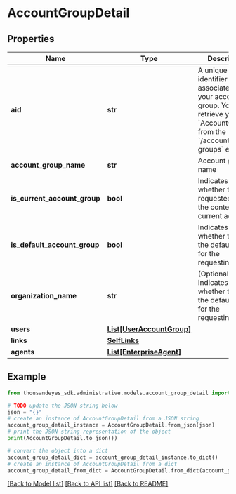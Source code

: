 # AccountGroupDetail


## Properties

Name | Type | Description | Notes
------------ | ------------- | ------------- | -------------
**aid** | **str** | A unique identifier associated with your account group. You can retrieve your &#x60;AccountGroupId&#x60; from the &#x60;/account-groups&#x60; endpoint. | [optional] 
**account_group_name** | **str** | Account group name | [optional] 
**is_current_account_group** | **bool** | Indicates whether the requested aid is the context of the current account. | [optional] 
**is_default_account_group** | **bool** | Indicates whether the aid is the default one for the requesting user. | [optional] 
**organization_name** | **str** | (Optional) Indicates whether the aid is the default one for the requesting user. | [optional] 
**users** | [**List[UserAccountGroup]**](UserAccountGroup.md) |  | [optional] 
**links** | [**SelfLinks**](SelfLinks.md) |  | [optional] 
**agents** | [**List[EnterpriseAgent]**](EnterpriseAgent.md) |  | [optional] 

## Example

```python
from thousandeyes_sdk.administrative.models.account_group_detail import AccountGroupDetail

# TODO update the JSON string below
json = "{}"
# create an instance of AccountGroupDetail from a JSON string
account_group_detail_instance = AccountGroupDetail.from_json(json)
# print the JSON string representation of the object
print(AccountGroupDetail.to_json())

# convert the object into a dict
account_group_detail_dict = account_group_detail_instance.to_dict()
# create an instance of AccountGroupDetail from a dict
account_group_detail_from_dict = AccountGroupDetail.from_dict(account_group_detail_dict)
```
[[Back to Model list]](../README.md#documentation-for-models) [[Back to API list]](../README.md#documentation-for-api-endpoints) [[Back to README]](../README.md)


